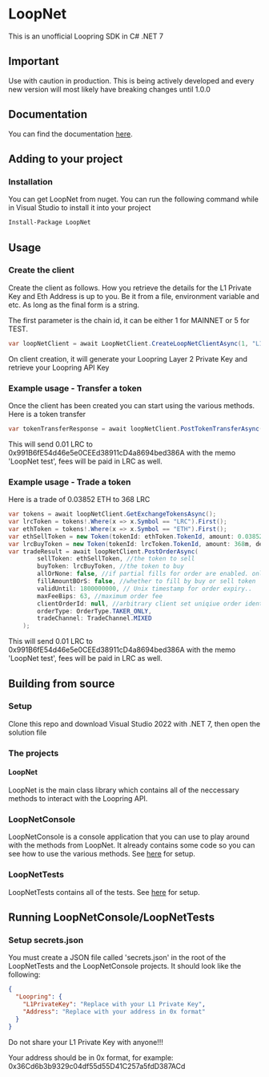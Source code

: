 # LoopNet
This is an unofficial Loopring SDK in C# .NET 7

## Important
Use with caution in production. This is being actively developed and every new version will most likely have breaking changes until 1.0.0

## Documentation
You can find the documentation [here](https://fudgey.io/loopnet/index.html).

## Adding to your project
### Installation
You can get LoopNet from nuget. You can run the following command while in Visual Studio to install it into your project

```bash
Install-Package LoopNet
```

## Usage
### Create the client
Create the client as follows. How you retrieve the details for the L1 Private Key and Eth Address is up to you. Be it from a file, environment variable and etc. As long as the final form is a string.

The first parameter is the chain id, it can be either 1 for MAINNET or 5 for TEST.

```csharp
var loopNetClient = await LoopNetClient.CreateLoopNetClientAsync(1, "L1 Private Key", "Eth Address in 0x format");
```
On client creation, it will generate your Loopring Layer 2 Private Key and retrieve your Loopring API Key

### Example usage - Transfer a token
Once the client has been created you can start using the various methods. Here is a token transfer

```csharp
var tokenTransferResponse = await loopNetClient.PostTokenTransferAsync("0x991B6fE54d46e5e0CEEd38911cD4a8694bed386A", "LRC", 0.01m, "LRC", "LoopNet test");
```

This will send 0.01 LRC to 0x991B6fE54d46e5e0CEEd38911cD4a8694bed386A with the memo 'LoopNet test', fees will be paid in LRC as well.


### Example usage - Trade a token
Here is a trade of 0.03852 ETH to 368 LRC

```csharp
var tokens = await loopNetClient.GetExchangeTokensAsync();
var lrcToken = tokens!.Where(x => x.Symbol == "LRC").First();
var ethToken = tokens!.Where(x => x.Symbol == "ETH").First();
var ethSellToken = new Token(tokenId: ethToken.TokenId, amount: 0.03852m, decimals: ethToken.Decimals); //0.038252 ETH
var lrcBuyToken = new Token(tokenId: lrcToken.TokenId, amount: 368m, decimals: lrcToken.Decimals); //368 LRC
var tradeResult = await loopNetClient.PostOrderAsync(
        sellToken: ethSellToken, //the token to sell
        buyToken: lrcBuyToken, //the token to buy
        allOrNone: false, //if partial fills for order are enabled. only false is supported for now by the Loopring API
        fillAmountBOrS: false, //whether to fill by buy or sell token
        validUntil: 1800000000, // Unix timestamp for order expiry..
        maxFeeBips: 63, //maximum order fee
        clientOrderId: null, //arbitrary client set uniqiue order identifier
        orderType: OrderType.TAKER_ONLY,
        tradeChannel: TradeChannel.MIXED
    );
```

This will send 0.01 LRC to 0x991B6fE54d46e5e0CEEd38911cD4a8694bed386A with the memo 'LoopNet test', fees will be paid in LRC as well.

## Building from source
### Setup
Clone this repo and download Visual Studio 2022 with .NET 7, then open the solution file

### The projects
#### LoopNet
LoopNet is the main class library which contains all of the neccessary methods to interact with the Loopring API.

### LoopNetConsole
LoopNetConsole is a console application that you can use to play around with the methods from LoopNet. It already contains some code so you can see how to use the various methods. See [here](https://github.com/fudgebucket27/LoopNet#running-loopnetconsoleloopnettests) for setup.

### LoopNetTests
LoopNetTests contains all of the tests. See [here](https://github.com/fudgebucket27/LoopNet#running-loopnetconsoleloopnettests) for setup.

## Running LoopNetConsole/LoopNetTests
### Setup secrets.json
You must create a JSON file called 'secrets.json' in the root of the LoopNetTests and the LoopNetConsole projects. It should look like the following:

```json
{
  "Loopring": {
    "L1PrivateKey": "Replace with your L1 Private Key",
    "Address": "Replace with your address in 0x format"
  }
}
```

Do not share your L1 Private Key with anyone!!!

Your address should be in 0x format, for example: 0x36Cd6b3b9329c04df55d55D41C257a5fdD387ACd
